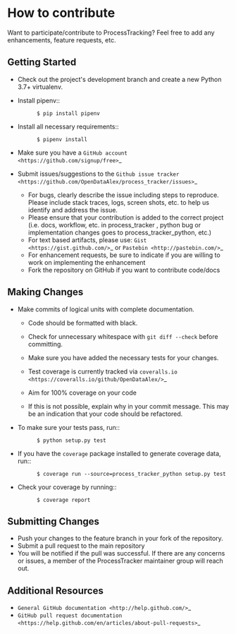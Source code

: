 How to contribute
=================

Want to participate/contribute to ProcessTracking?  Feel free to add any enhancements, feature requests, etc.

Getting Started
---------------

* Check out the project's development branch and create a new Python 3.7+ virtualenv.
* Install pipenv::

            $ pip install pipenv

* Install all necessary requirements::

            $ pipenv install

* Make sure you have a `GitHub account <https://github.com/signup/free>`_
* Submit issues/suggestions to the `Github issue tracker <https://github.com/OpenDataAlex/process_tracker/issues>`_

  - For bugs, clearly describe the issue including steps to reproduce.  Please include stack traces, logs,
    screen shots, etc. to help us identify and address the issue.
  - Please ensure that your contribution is added to the correct project (i.e. docs, workflow, etc. in process_tracker
    , python bug or implementation changes goes to process_tracker_python, etc.)
  - For text based artifacts, please use:  `Gist <https://gist.github.com/>`_ or `Pastebin <http://pastebin.com/>`_
  - For enhancement requests, be sure to indicate if you are willing to work on implementing the enhancement
  - Fork the repository on GitHub if you want to contribute code/docs

Making Changes
--------------

* Make commits of logical units with complete documentation.

  * Code should be formatted with black.
  * Check for unnecessary whitespace with `git diff --check` before committing.
  * Make sure you have added the necessary tests for your changes.

  * Test coverage is currently tracked via `coveralls.io <https://coveralls.io/github/OpenDataAlex/>`_
  * Aim for 100% coverage on your code
   * If this is not possible, explain why in your commit message. This may be an indication that your code should be refactored.
* To make sure your tests pass, run::

            $ python setup.py test

* If you have the `coverage` package installed to generate coverage data, run::

            $ coverage run --source=process_tracker_python setup.py test

* Check your coverage by running::

            $ coverage report

Submitting Changes
------------------

* Push your changes to the feature branch in your fork of the repository.
* Submit a pull request to the main repository
* You will be notified if the pull was successful.  If there are any concerns or issues, a member of the ProcessTracker
  maintainer group will reach out.


Additional Resources
--------------------

* `General GitHub documentation <http://help.github.com/>`_
* `GitHub pull request documentation <https://help.github.com/en/articles/about-pull-requests>`_
